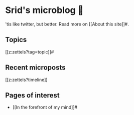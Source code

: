 # Srid's microblog 🐜

'tis like twitter, but better. Read more on [[About this site]]#.

## Topics

[[z:zettels?tag=topic]]#

## Recent microposts

[[z:zettels?timeline]]

## Pages of interest

- [[In the forefront of my mind]]# 